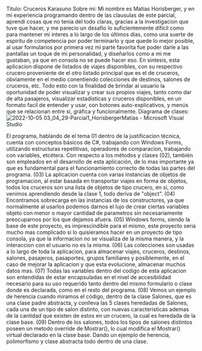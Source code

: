 Titulo: Cruceros Karasuno
Sobre mí: Mi nombre es Matías Horisberger, y en mi experiencia programando dentro de las clausulas de este parcial, aprendi cosas que no tenia del todo claras, gracias a la investigacion que tuve que hacer, y me parecio un desafio lo suficientemente difícil como para mantener mi interes a lo largo de los últimos días, como una suerte de espiritu de competencia por poder terminarlo y que quede lo mejor posible, al usar formularios por primera vez mi parte favorita fue poder darle a las pantallas un toque de mi personalidad, y diseñarlos como a mi me gustaban, ya que en consola no se puede hacer eso. 
En sintesis, esta aplicacion dispone de listados de viajes disponibles, con su respectivo crucero proveniente de el otro listado principal que es el de cruceros, obviamente en el medio conentiendo colecciones de destinos, salones de cruceros, etc. Todo esto con la finalidad de brindar al usuario la oportunidad de poder visualizar y crear sus propios viajes, tanto como dar de alta pasajeros, visualizar estadísticas y cruceros disponibles, en un formato facil de entender y usar, con botones auto-explicativos, y menús que se relacionan entre sí, gráfica y funcionalmente.
Diagrama de clases:
![2022-10-05 03_04_29-Parcial1_HorisbergerMatias - Microsoft Visual Studio](https://user-images.githubusercontent.com/98900532/193993721-6d64cb47-a5b5-40d5-89dd-1da0c14e6792.png)


El programa, hablando de el tema 01 dentro de la justificacion técnica, cuenta con conceptos básicos de C#, trabajando con Windows Forms, utilizando estructuras repetitivas, operadores de comparacion, trabajando con variables, etcétera. Con respecto a los métodos y clases (02), también son empleados en el desarrollo de esta aplicación, de lo mas importante ya que es fundamental para el funcionamiento correcto de todas las partes del programa. (03) La aplicacion cuenta con varias instancias de objetos de programacion, al estar basada en transportar viajes en forma de objetos, todos los cruceros son una lista de objetos de tipo crucero, en sí, como venimos aprendiendo desde la clase 1, todo deriva de "object".
(04) Encontramos sobrecarga en las instancias de los constructores, ya que normalmente al usarlos podemos darnos el lujo de crear ciertas variables objeto con menor o mayor cantidad de parametros sin necesariamente preocuparnos por los que dejamos afuera. (05) Windows forms, siendo la base de este proyecto, es imprescindible para el mismo, este proyecto seria mucho mas complicado si lo quisieramos hacer en un proyecto de tipo consola, ya que la informacion no se visualiza de la misma manera, y la interaccion con el usuario no es la misma. (06) Las colecciones son usadas a lo largo de toda la aplicacion, para almacenar viajes, cruceros, destinos, salones, pasajeros, pasaportes, grupos familiares y posiblemente, en el caso de mejorar la aplicacion y que esta evolucione, almacenar muchos datos mas. (07) Todas las variables dentro del codigo de esta aplicacion son entendidas de estar encapsuladas en el nivel de accesibilidad necesario para su uso requerido tanto dentro del mismo formulario o clase donde es declarada, como en el resto del programa. (08) Vemos un ejemplo de herencia cuando miramos el código, dentro de la clase Salones, que es una clase padre abstracta, y conlleva las 5 clases heredadas de Salones, cada una de un tipo de salon distinto, con nuevas caracteristicas ademas de la cantidad que existen de estos en un crucero, la cual es heredada de la clase base. (09) Dentro de los salones, todos los tipos de salones distintos poseen un metodo override de Mostrar(), lo cual modifica el Mostrar() virtual declarado en la clase base. Dando un ejemplo de herencia, polimorfismo y clase abstracta todo dentro de una clase.
